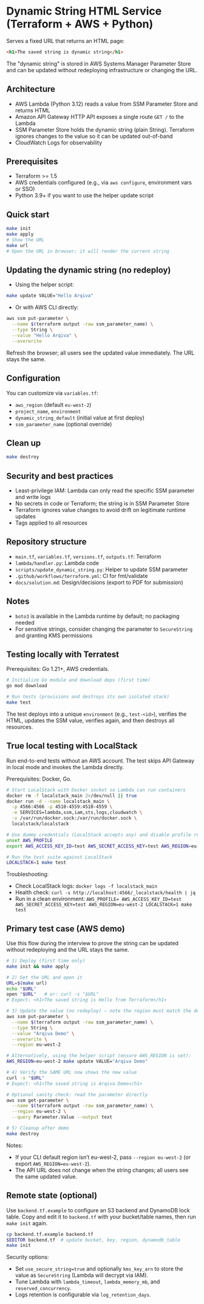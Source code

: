 # Dynamic String HTML Service (Terraform + AWS + Python)

Serves a fixed URL that returns an HTML page:

```html
<h1>The saved string is dynamic string</h1>
```

The "dynamic string" is stored in AWS Systems Manager Parameter Store and can be updated without redeploying infrastructure or changing the URL.

## Architecture
- AWS Lambda (Python 3.12) reads a value from SSM Parameter Store and returns HTML
- Amazon API Gateway HTTP API exposes a single route `GET /` to the Lambda
- SSM Parameter Store holds the dynamic string (plain String). Terraform ignores changes to the value so it can be updated out-of-band
- CloudWatch Logs for observability

## Prerequisites
- Terraform >= 1.5
- AWS credentials configured (e.g., via `aws configure`, environment vars or SSO)
- Python 3.9+ if you want to use the helper update script

## Quick start

```bash
make init
make apply
# Show the URL
make url
# Open the URL in browser; it will render the current string
```

## Updating the dynamic string (no redeploy)
- Using the helper script:

```bash
make update VALUE="Hello Arqiva"
```

- Or with AWS CLI directly:

```bash
aws ssm put-parameter \
  --name $(terraform output -raw ssm_parameter_name) \
  --type String \
  --value "Hello Arqiva" \
  --overwrite
```

Refresh the browser; all users see the updated value immediately. The URL stays the same.

## Configuration
You can customize via `variables.tf`:
- `aws_region` (default `eu-west-2`)
- `project_name`, `environment`
- `dynamic_string_default` (initial value at first deploy)
- `ssm_parameter_name` (optional override)

## Clean up
```bash
make destroy
```

## Security and best practices
- Least-privilege IAM: Lambda can only read the specific SSM parameter and write logs
- No secrets in code or Terraform; the string is in SSM Parameter Store
- Terraform ignores value changes to avoid drift on legitimate runtime updates
- Tags applied to all resources

## Repository structure
- `main.tf`, `variables.tf`, `versions.tf`, `outputs.tf`: Terraform
- `lambda/handler.py`: Lambda code
- `scripts/update_dynamic_string.py`: Helper to update SSM parameter
- `.github/workflows/terraform.yml`: CI for fmt/validate
- `docs/solution.md`: Design/decisions (export to PDF for submission)

## Notes
- `boto3` is available in the Lambda runtime by default; no packaging needed
- For sensitive strings, consider changing the parameter to `SecureString` and granting KMS permissions

## Testing locally with Terratest
Prerequisites: Go 1.21+, AWS credentials.

```bash
# Initialize Go module and download deps (first time)
go mod download

# Run tests (provisions and destroys its own isolated stack)
make test
```

The test deploys into a unique `environment` (e.g., `test-<id>`), verifies the HTML, updates the SSM value, verifies again, and then destroys all resources.

## True local testing with LocalStack
Run end-to-end tests without an AWS account. The test skips API Gateway in local mode and invokes the Lambda directly.

Prerequisites: Docker, Go.

```bash
# Start LocalStack with Docker socket so Lambda can run containers
docker rm -f localstack_main 2>/dev/null || true
docker run -d --name localstack_main \
  -p 4566:4566 -p 4510-4559:4510-4559 \
  -e SERVICES=lambda,ssm,iam,sts,logs,cloudwatch \
  -v /var/run/docker.sock:/var/run/docker.sock \
  localstack/localstack

# Use dummy credentials (LocalStack accepts any) and disable profile reads
unset AWS_PROFILE
export AWS_ACCESS_KEY_ID=test AWS_SECRET_ACCESS_KEY=test AWS_REGION=eu-west-2

# Run the test suite against LocalStack
LOCALSTACK=1 make test
```

Troubleshooting:
- Check LocalStack logs: `docker logs -f localstack_main`
- Health check: `curl -s http://localhost:4566/_localstack/health | jq`
- Run in a clean environment: `AWS_PROFILE= AWS_ACCESS_KEY_ID=test AWS_SECRET_ACCESS_KEY=test AWS_REGION=eu-west-2 LOCALSTACK=1 make test`

## Primary test case (AWS demo)
Use this flow during the interview to prove the string can be updated without redeploying and the URL stays the same.

```bash
# 1) Deploy (first time only)
make init && make apply

# 2) Get the URL and open it
URL=$(make url)
echo "$URL"
open "$URL"   # or: curl -s "$URL"
# Expect: <h1>The saved string is Hello from Terraform</h1>

# 3) Update the value (no redeploy) — note the region must match the deployment
aws ssm put-parameter \
  --name $(terraform output -raw ssm_parameter_name) \
  --type String \
  --value "Arqiva Demo" \
  --overwrite \
  --region eu-west-2

# Alternatively, using the helper script (ensure AWS_REGION is set):
AWS_REGION=eu-west-2 make update VALUE="Arqiva Demo"

# 4) Verify the SAME URL now shows the new value
curl -s "$URL"
# Expect: <h1>The saved string is Arqiva Demo</h1>

# Optional sanity check: read the parameter directly
aws ssm get-parameter \
  --name $(terraform output -raw ssm_parameter_name) \
  --region eu-west-2 \
  --query Parameter.Value --output text

# 5) Cleanup after demo
make destroy
```

Notes:
- If your CLI default region isn’t eu-west-2, pass `--region eu-west-2` (or export `AWS_REGION=eu-west-2`).
- The API URL does not change when the string changes; all users see the same updated value.

## Remote state (optional)
Use `backend.tf.example` to configure an S3 backend and DynamoDB lock table. Copy and edit it to `backend.tf` with your bucket/table names, then run `make init` again.

```bash
cp backend.tf.example backend.tf
$EDITOR backend.tf  # update bucket, key, region, dynamodb_table
make init
```

Security options:
- Set `use_secure_string=true` and optionally `kms_key_arn` to store the value as `SecureString` (Lambda will decrypt via IAM).
- Tune Lambda with `lambda_timeout`, `lambda_memory_mb`, and `reserved_concurrency`.
- Logs retention is configurable via `log_retention_days`.
